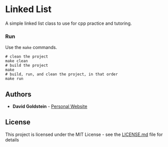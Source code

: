 # Linked List

A simple linked list class to use for cpp practice and tutoring.


### Run

Use the `make` commands.

```
# clean the project
make clean
# build the project
make
# build, run, and clean the project, in that order
make run
```


## Authors

* **David Goldstein** - [Personal Website](https://davidcharlesgoldstein.com)

## License

This project is licensed under the MIT License - see the [LICENSE.md](license.md) file for details
